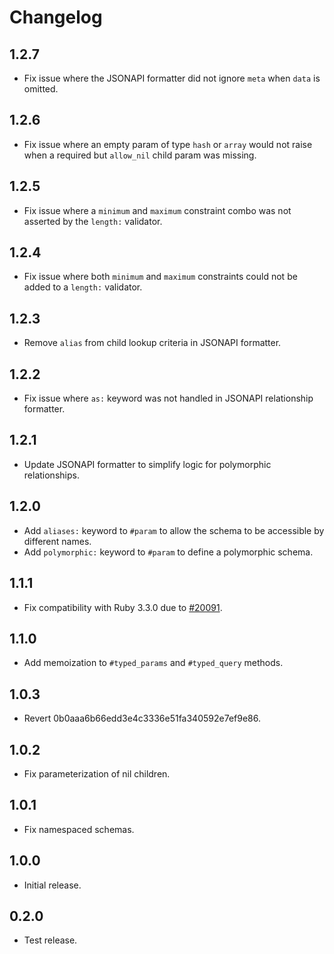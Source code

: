 # Changelog

## 1.2.7

- Fix issue where the JSONAPI formatter did not ignore `meta` when `data` is omitted.

## 1.2.6

- Fix issue where an empty param of type `hash` or `array` would not raise when a required but `allow_nil` child param was missing.

## 1.2.5

- Fix issue where a `minimum` and `maximum` constraint combo was not asserted by the `length:` validator.

## 1.2.4

- Fix issue where both `minimum` and `maximum` constraints could not be added to a `length:` validator.

## 1.2.3

- Remove `alias` from child lookup criteria in JSONAPI formatter.

## 1.2.2

- Fix issue where `as:` keyword was not handled in JSONAPI relationship formatter.

## 1.2.1

- Update JSONAPI formatter to simplify logic for polymorphic relationships.

## 1.2.0

- Add `aliases:` keyword to `#param` to allow the schema to be accessible by different names.
- Add `polymorphic:` keyword to `#param` to define a polymorphic schema.

## 1.1.1

- Fix compatibility with Ruby 3.3.0 due to [#20091](https://bugs.ruby-lang.org/issues/20091).

## 1.1.0

- Add memoization to `#typed_params` and `#typed_query` methods.

## 1.0.3

- Revert 0b0aaa6b66edd3e4c3336e51fa340592e7ef9e86.

## 1.0.2

- Fix parameterization of nil children.

## 1.0.1

- Fix namespaced schemas.

## 1.0.0

- Initial release.

## 0.2.0

- Test release.
